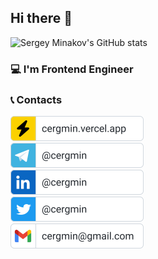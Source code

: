 ## Hi there 👋
![Sergey Minakov's GitHub stats](https://github-readme-stats.vercel.app/api?username=cergmin&count_private=true&show_icons=true&border_radius=7&theme=dark)

### 💻 I'm Frontend Engineer

### 📞 Contacts
[<img src="/images/cergmin.dev.svg" alt="Site: https://cergmin.vercel.app" height="40">](https://cergmin.vercel.app/notes)<br>
[<img src="/images/telegram.svg" alt="Telegram: cergmin" height="40">](https://t.me/cergmin)<br>
[<img src="/images/linkedin.svg" alt="LinkedIn: cergmin" height="40">](https://www.linkedin.com/in/cergmin)<br>
[<img src="/images/twitter.svg" alt="Twitter: cergmin" height="40">](https://twitter.com/cergmin)<br>
[<img src="/images/email.svg" alt="Email: cergmin@gmail.com" height="40">](mailto:cergmin@gmail.com)

